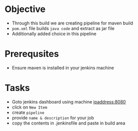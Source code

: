 # Objective
- Through this build we are creating pipeline for maven build
- `pom.xml` file builds `java code` and extract as jar file
- Additionally added choice in this pipeline

# Prerequsites
- Ensure maven is installed in your jenkins machine

# Tasks
- Goto jenkins dashboard using machine <ipaddress:8080>
- click on `New Item`
- create `pipeline`
- provide `name & description` for your job
- copy the contents in .jenkinsfile and paste in build area
